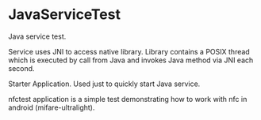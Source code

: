 JavaServiceTest
===============

Java service test. 

Service uses JNI to access native library. 
Library contains a POSIX thread which is 
executed by call from Java and invokes 
Java method via JNI each second.

Starter Application. Used just to quickly 
start Java service.

nfctest application is a simple test demonstrating
how to work with nfc in android (mifare-ultralight).
